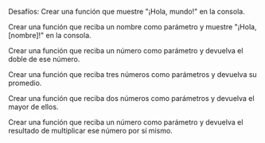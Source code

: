 Desafíos:
Crear una función que muestre "¡Hola, mundo!" en la consola.

Crear una función que reciba un nombre como parámetro y muestre "¡Hola, [nombre]!" en la consola.

Crear una función que reciba un número como parámetro y devuelva el doble de ese número.

Crear una función que reciba tres números como parámetros y devuelva su promedio.

Crear una función que reciba dos números como parámetros y devuelva el mayor de ellos.

Crear una función que reciba un número como parámetro y devuelva el resultado de multiplicar ese número por sí mismo.
